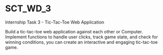# SCT_WD_3
Internship Task 3 - Tic-Tac-Toe Web Application
<br>
<p>Build a tic-tac-toe web application against each other or Computer.
Implement functions to handle user clicks, track game state, and check for winning conditions, you can create an interactive and engaging tic-tac-toe game.</p>
